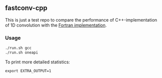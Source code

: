 ## fastconv-cpp

This is just a test repo to compare the performance of C++-implementation of 1D convolution with the [Fortran implementation](https://github.com/gronki/fastconv/).

### Usage

```sh
./run.sh gcc
./run.sh oneapi
```

To print more detailed statistics:

``export EXTRA_OUTPUT=1``
